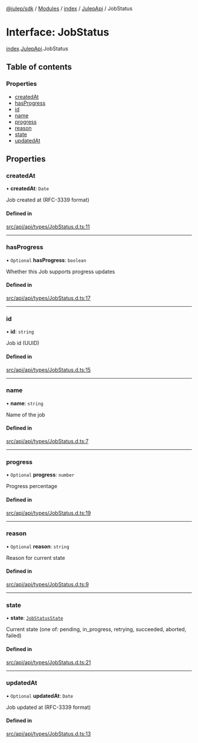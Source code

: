 [@julep/sdk](../README.md) / [Modules](../modules.md) / [index](../modules/index.md) / [JulepApi](../modules/index.JulepApi.md) / JobStatus

# Interface: JobStatus

[index](../modules/index.md).[JulepApi](../modules/index.JulepApi.md).JobStatus

## Table of contents

### Properties

- [createdAt](index.JulepApi.JobStatus.md#createdat)
- [hasProgress](index.JulepApi.JobStatus.md#hasprogress)
- [id](index.JulepApi.JobStatus.md#id)
- [name](index.JulepApi.JobStatus.md#name)
- [progress](index.JulepApi.JobStatus.md#progress)
- [reason](index.JulepApi.JobStatus.md#reason)
- [state](index.JulepApi.JobStatus.md#state)
- [updatedAt](index.JulepApi.JobStatus.md#updatedat)

## Properties

### createdAt

• **createdAt**: `Date`

Job created at (RFC-3339 format)

#### Defined in

[src/api/api/types/JobStatus.d.ts:11](https://github.com/julep-ai/monorepo/blob/8b1493a/sdks/js/src/api/api/types/JobStatus.d.ts#L11)

___

### hasProgress

• `Optional` **hasProgress**: `boolean`

Whether this Job supports progress updates

#### Defined in

[src/api/api/types/JobStatus.d.ts:17](https://github.com/julep-ai/monorepo/blob/8b1493a/sdks/js/src/api/api/types/JobStatus.d.ts#L17)

___

### id

• **id**: `string`

Job id (UUID)

#### Defined in

[src/api/api/types/JobStatus.d.ts:15](https://github.com/julep-ai/monorepo/blob/8b1493a/sdks/js/src/api/api/types/JobStatus.d.ts#L15)

___

### name

• **name**: `string`

Name of the job

#### Defined in

[src/api/api/types/JobStatus.d.ts:7](https://github.com/julep-ai/monorepo/blob/8b1493a/sdks/js/src/api/api/types/JobStatus.d.ts#L7)

___

### progress

• `Optional` **progress**: `number`

Progress percentage

#### Defined in

[src/api/api/types/JobStatus.d.ts:19](https://github.com/julep-ai/monorepo/blob/8b1493a/sdks/js/src/api/api/types/JobStatus.d.ts#L19)

___

### reason

• `Optional` **reason**: `string`

Reason for current state

#### Defined in

[src/api/api/types/JobStatus.d.ts:9](https://github.com/julep-ai/monorepo/blob/8b1493a/sdks/js/src/api/api/types/JobStatus.d.ts#L9)

___

### state

• **state**: [`JobStatusState`](../modules/index.JulepApi.md#jobstatusstate)

Current state (one of: pending, in_progress, retrying, succeeded, aborted, failed)

#### Defined in

[src/api/api/types/JobStatus.d.ts:21](https://github.com/julep-ai/monorepo/blob/8b1493a/sdks/js/src/api/api/types/JobStatus.d.ts#L21)

___

### updatedAt

• `Optional` **updatedAt**: `Date`

Job updated at (RFC-3339 format)

#### Defined in

[src/api/api/types/JobStatus.d.ts:13](https://github.com/julep-ai/monorepo/blob/8b1493a/sdks/js/src/api/api/types/JobStatus.d.ts#L13)

